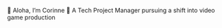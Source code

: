 👋 Aloha, I’m Corinne
🌱 A Tech Project Manager pursuing a shift into video game production

<!---
corinnekimball/corinnekimball is a ✨ special ✨ repository because its `README.md` (this file) appears on your GitHub profile.
You can click the Preview link to take a look at your changes.
--->
